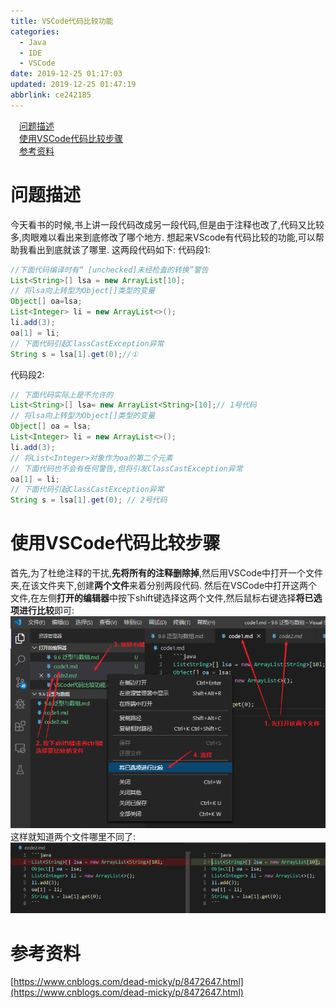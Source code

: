 ```yaml
---
title: VSCode代码比较功能
categories: 
  - Java
  - IDE
  - VSCode
date: 2019-12-25 01:17:03
updated: 2019-12-25 01:47:19
abbrlink: ce242185
---
```

<div id='my_toc'><a href="/blog/ce242185/#问题描述" class="header_1">问题描述</a>&nbsp;<br><a href="/blog/ce242185/#使用VSCode代码比较步骤" class="header_1">使用VSCode代码比较步骤</a>&nbsp;<br><a href="/blog/ce242185/#参考资料" class="header_1">参考资料</a>&nbsp;<br></div>
<style>.header_1{margin-left: 1em;}.header_2{margin-left: 2em;}.header_3{margin-left: 3em;}.header_4{margin-left: 4em;}.header_5{margin-left: 5em;}.header_6{margin-left: 6em;}</style>
<!--more-->
<script>if (navigator.platform.search('arm')==-1){document.getElementById('my_toc').style.display = 'none';}var e,p = document.getElementsByTagName('p');while (p.length>0) {e = p[0];e.parentElement.removeChild(e);}</script>

<!--end-->
# 问题描述
今天看书的时候,书上讲一段代码改成另一段代码,但是由于注释也改了,代码又比较多,肉眼难以看出来到底修改了哪个地方.
想起来VScode有代码比较的功能,可以帮助我看出到底就该了哪里.
这两段代码如下:
代码段1:
```java
//下面代码编译时有“ [unchecked]未经检査的转换”警告
List<String>[] lsa = new ArrayList[10];
// 将lsa向上转型为Object[]类型的变量
Object[] oa=lsa;
List<Integer> li = new ArrayList<>();
li.add(3);
oa[1] = li;
// 下面代码引起ClassCastException异常
String s = lsa[1].get(0);//①
```
代码段2:
```java
// 下面代码实际上是不允许的
List<String>[] lsa= new ArrayList<String>[10];// 1号代码
// 将lsa向上转型为Object[]类型的变量
Object[] oa = lsa;
List<Integer> li = new ArrayList<>();
li.add(3);
// 将List<Integer>对象作为oa的第二个元素
// 下面代码也不会有任何警告,但将引发ClassCastException异常
oa[1] = li;
// 下面代码引起ClassCastException异常
String s = lsa[1].get(0); // 2号代码
```
# 使用VSCode代码比较步骤
首先,为了杜绝注释的干扰,**先将所有的注释删除掉**,然后用VSCode中打开一个文件夹,在该文件夹下,创建**两个文件**来着分别两段代码.
然后在VSCode中打开这两个文件,在左侧**打开的编辑器**中按下shift键选择这两个文件,然后鼠标右键选择**将已选项进行比较**即可:
![这里有一张图片](https://raw.githubusercontent.com/lanlan2017/images/master/Java/IDE/VSCode/CompareFileDifferences/1.png)
这样就知道两个文件哪里不同了:
![这里有一张图片](https://raw.githubusercontent.com/lanlan2017/images/master/Java/IDE/VSCode/CompareFileDifferences/2.png)

<!-- Java/IDE/VSCode/CompareFileDifferences/ -->
# 参考资料
[https://www.cnblogs.com/dead-micky/p/8472647.html](https://www.cnblogs.com/dead-micky/p/8472647.html)
